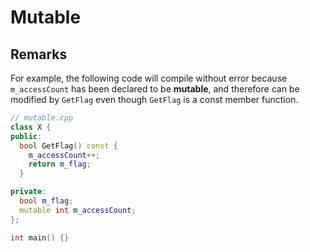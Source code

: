 # Mutable

## Remarks[](https://docs.microsoft.com/en-us/cpp/cpp/mutable-data-members-cpp?view=vs-2019#remarks)

For example, the following code will compile without error because `m_accessCount` has been declared to be **mutable**,
and therefore can be modified by `GetFlag` even though `GetFlag` is a const member function.

```cpp
// mutable.cpp
class X {
public:
  bool GetFlag() const {
    m_accessCount++;
    return m_flag;
  }

private:
  bool m_flag;
  mutable int m_accessCount;
};

int main() {}
```

